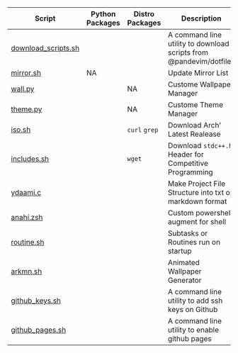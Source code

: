 | Script | Python Packages | Distro Packages | Description
| - | - | - | - |
| [download_scripts.sh](download_scripts.sh) ||| A command line utility to download scripts from @pandevim/dotfiles
| [mirror.sh](mirror.sh) | NA || Update Mirror List
| [wall.py](wall.py) || NA | Custome Wallpaper Manager
| [theme.py](theme.py) || NA | Custome Theme Manager
| [iso.sh](iso.sh) || `curl` `grep`| Download Arch' Latest Realease
| [includes.sh](includes.sh) || `wget` | Download `stdc++.h` Header for Competitive Programming
| [ydaami.c](ydaami.c) ||| Make Project File Structure into txt or markdown format
| [anahí.zsh](anahí.zsh) ||| Custom powershell augment for shell
| [routine.sh](routine.sh) ||| Subtasks or Routines run on startup
| [arkmn.sh](arkmn.sh) ||| Animated Wallpaper Generator
| [github_keys.sh](github_keys.sh) ||| A command line utility to add ssh keys on Github
| [github_pages.sh](github_pages.sh) ||| A command line utility to enable github pages
